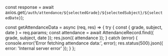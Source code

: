 



 const response = await axios.get(`/auth/attendance/${selectedGrade}/${selectedSubject}/${selectedDate}`);

const getAttendanceData = async (req, res) => {
  try {
    const { grade, subject, date } = req.params;
    const attendance = await AttendanceRecord.find({ grade, subject, date });
    res.json({ attendance });
  } catch (error) {
    console.error('Error fetching attendance data:', error);
    res.status(500).json({ error: 'Internal server error' });
  }
};